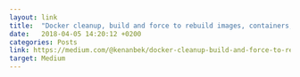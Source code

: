 ```yaml
---
layout: link
title:  "Docker cleanup, build and force to rebuild images, containers, volumes and networks"
date:   2018-04-05 14:20:12 +0200
categories: Posts
link: https://medium.com/@kenanbek/docker-cleanup-build-and-force-to-rebuild-images-containers-volumes-and-networks-dc70fd4ccec0
target: Medium
---
```

